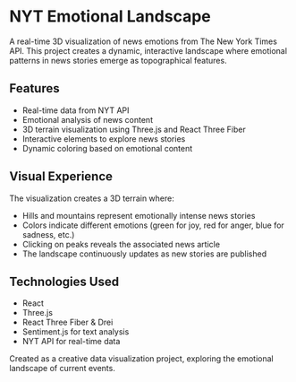 # NYT Emotional Landscape

A real-time 3D visualization of news emotions from The New York Times API. This project creates a dynamic, interactive landscape where emotional patterns in news stories emerge as topographical features.

## Features

- Real-time data from NYT API
- Emotional analysis of news content
- 3D terrain visualization using Three.js and React Three Fiber
- Interactive elements to explore news stories
- Dynamic coloring based on emotional content

## Visual Experience

The visualization creates a 3D terrain where:
- Hills and mountains represent emotionally intense news stories
- Colors indicate different emotions (green for joy, red for anger, blue for sadness, etc.)
- Clicking on peaks reveals the associated news article
- The landscape continuously updates as new stories are published


## Technologies Used

- React
- Three.js
- React Three Fiber & Drei
- Sentiment.js for text analysis
- NYT API for real-time data



Created as a creative data visualization project, exploring the emotional landscape of current events.
